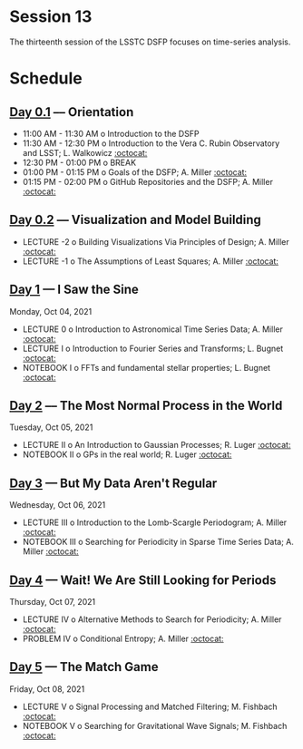 # Session 13

The thirteenth session of the LSSTC DSFP focuses on time-series analysis.

# Schedule

## [Day 0.1](Day0) –– Orientation

 * 11:00 AM - 11:30 AM  o  Introduction to the DSFP
 * 11:30 AM - 12:30 PM  o  Introduction to the Vera C. Rubin Observatory and LSST; L. Walkowicz [:octocat:](https://github.com/lmwalkowicz)
 * 12:30 PM - 01:00 PM  o  BREAK
 * 01:00 PM - 01:15 PM  o  Goals of the DSFP; A. Miller [:octocat:](https://github.com/adamamiller)
 * 01:15 PM - 02:00 PM  o  GitHub Repositories and the DSFP; A. Miller [:octocat:](https://github.com/adamamiller)

## [Day 0.2](Day0) –– Visualization and Model Building

 * LECTURE -2  o  Building Visualizations Via Principles of Design; A. Miller [:octocat:](https://github.com/adamamiller)
 * LECTURE -1  o  The Assumptions of Least Squares; A. Miller [:octocat:](https://github.com/adamamiller)


## [Day 1](Day1) — I Saw the Sine

Monday, Oct 04, 2021
 
 * LECTURE 0  o  Introduction to Astronomical Time Series Data; A. Miller [:octocat:](https://github.com/adamamiller)
 * LECTURE I  o  Introduction to Fourier Series and Transforms; L. Bugnet [:octocat:](https://github.com/lbugnet)
 * NOTEBOOK I  o  FFTs and fundamental stellar properties; L. Bugnet [:octocat:](https://github.com/lbugnet)

## [Day 2](Day2) –– The Most Normal Process in the World

Tuesday, Oct 05, 2021

 * LECTURE II  o  An Introduction to Gaussian Processes; R. Luger [:octocat:](https://github.com/rodluger)
 * NOTEBOOK II  o  GPs in the real world; R. Luger [:octocat:](https://github.com/rodluger)
 
## [Day 3](Day3) — But My Data Aren't Regular

Wednesday, Oct 06, 2021

 * LECTURE III  o  Introduction to the Lomb-Scargle Periodogram; A. Miller [:octocat:](https://github.com/adamamiller)
 * NOTEBOOK III  o  Searching for Periodicity in Sparse Time Series Data; A. Miller [:octocat:](https://github.com/adamamiller)


## [Day 4](Day4) — Wait! We Are Still Looking for Periods

Thursday, Oct 07, 2021

 * LECTURE IV  o  Alternative Methods to Search for Periodicity; A. Miller [:octocat:](https://github.com/adamamiller) 
 * PROBLEM IV  o Conditional Entropy; A. Miller [:octocat:](https://github.com/adamamiller)

## [Day 5](Day5) — The Match Game

Friday, Oct 08, 2021

 * LECTURE V  o  Signal Processing and Matched Filtering; M. Fishbach [:octocat:](https://github.com/mfishbach)
 * NOTEBOOK V  o  Searching for Gravitational Wave Signals; M. Fishbach [:octocat:](https://github.com/mfishbach)